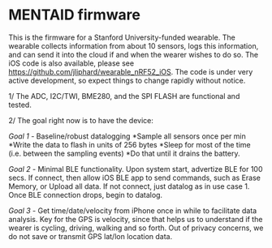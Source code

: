 # MENTAID firmware

This is the firmware for a Stanford University-funded wearable. The wearable collects information from about 10 sensors, logs this information, and can send it into the cloud if and when the wearer wishes to do so. The iOS code is also available, please see https://github.com/jliphard/wearable_nRF52_iOS. The code is under very active development, so expect things to change rapidly without notice. 

1/ The ADC, I2C/TWI, BME280, and the SPI FLASH are functional and tested. 

2/ The goal right now is to have the device:

_Goal 1_ - Baseline/robust datalogging
*Sample all sensors once per min
*Write the data to flash in units of 256 bytes 
*Sleep for most of the time (i.e. between the sampling events)
*Do that until it drains the battery. 

_Goal 2_ - Minimal BLE functionality. Upon system start, advertize BLE for 100 secs. If connect, then allow iOS BLE app to send commands, such as Erase Memory, or Upload all data. If not connect, just datalog as in use case 1. Once BLE connection drops, begin to datalog.

_Goal 3_ - Get time/date/velocity from iPhone once in while to facilitate data analysis. Key for the GPS is velocity, since that helps us to understand if the wearer is cycling, driving, walking and so forth. Out of privacy concerns, we do not save or transmit GPS lat/lon location data.
